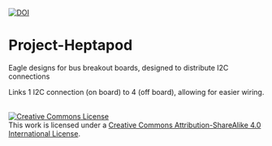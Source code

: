 [![DOI](https://zenodo.org/badge/DOI/10.5281/zenodo.7118008.svg)](https://doi.org/10.5281/zenodo.7118008)

# Project-Heptapod
Eagle designs for bus breakout boards, designed to distribute I2C connections

Links 1 I2C connection (on board) to 4 (off board), allowing for easier wiring.

<br>
<a rel="license" href="http://creativecommons.org/licenses/by-sa/4.0/"><img alt="Creative Commons License" style="border-width:0" src="https://i.creativecommons.org/l/by-sa/4.0/88x31.png" /></a><br />This work is licensed under a <a rel="license" href="http://creativecommons.org/licenses/by-sa/4.0/">Creative Commons Attribution-ShareAlike 4.0 International License</a>.
